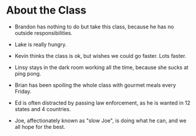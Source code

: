 # About the Class

* Brandon has nothing to do but take this class, because he has no outside responsibilities.

* Lake is really hungry.

* Kevin thinks the class is ok, but wishes we could go faster. Lots faster.

* Linsy stays in the dark room working all the time, because she sucks at ping pong.

* Brian has been spoiling the whole class with gourmet meals every Friday.

* Ed is often distracted by passing law enforcement, as he is wanted in 12 states and 4 countries.

* Joe, affectionately known as "slow Joe", is doing what he can, and we all hope for the best.
